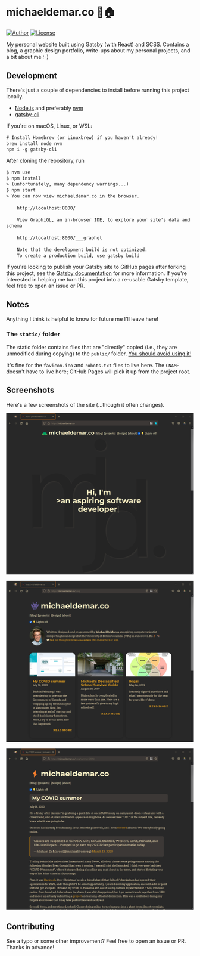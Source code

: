 # michaeldemar.co 👋🏠

[![Author](https://img.shields.io/badge/Author-michaelfromyeg-brightgreen.svg)](https://michaeldemar.co) [![License](https://img.shields.io/badge/License-MIT-yellow.svg)](https://michaeldemar.co)

My personal website built using Gatsby (with React) and SCSS. Contains a blog, a graphic design portfolio, write-ups about my personal projects, and a bit about me :-)

## Development

There's just a couple of dependencies to install before running this project locally.

- [Node.js](https://nodejs.org/en) and preferably [nvm](https://github.com/nvm-sh/nvm)
- [gatsby-cli](https://gatsbyjs.com/docs/reference/gatsby-cli/#how-to-use-gatsby-cli)

If you're on macOS, Linux, or WSL:

```shellscript
# Install Homebrew (or Linuxbrew) if you haven't already!
brew install node nvm
npm i -g gatsby-cli
```

After cloning the repository, run

```shellscript
$ nvm use
$ npm install
> (unfortunately, many dependency warnings...)
$ npm start
> You can now view michaeldemar.co in the browser.

    http://localhost:8000/

    View GraphiQL, an in-browser IDE, to explore your site's data and schema

    http://localhost:8000/___graphql

    Note that the development build is not optimized.
    To create a production build, use gatsby build
```

If you're looking to publish your Gatsby site to GitHub pages after forking this project, see the [Gatsby documentation](https://gatsbyjs.org/docs/how-gatsby-works-with-github-pages) for more information. If you're interested in helping me turn this project into a re-usable Gatsby template, feel free to open an issue or PR.

## Notes

Anything I think is helpful to know for future me I'll leave here!

### The `static/` folder

The static folder contains files that are "directly" copied (i.e., they are unmodified during copying) to the `public/` folder. [You should avoid using it!](https://gatsbyjs.com/docs/how-to/images-and-media/static-folder)

It's fine for the `favicon.ico` and `robots.txt` files to live here. The `CNAME` doesn't have to live here; GitHub Pages will pick it up from the project root.

## Screenshots

Here's a few screenshots of the site (...though it often changes).

![The homepage](images/homepage.png)

![The blog](images/blog.png)

![A post on my blog](images/post.png)

## Contributing

See a typo or some other improvement? Feel free to open an issue or PR. Thanks in advance!
